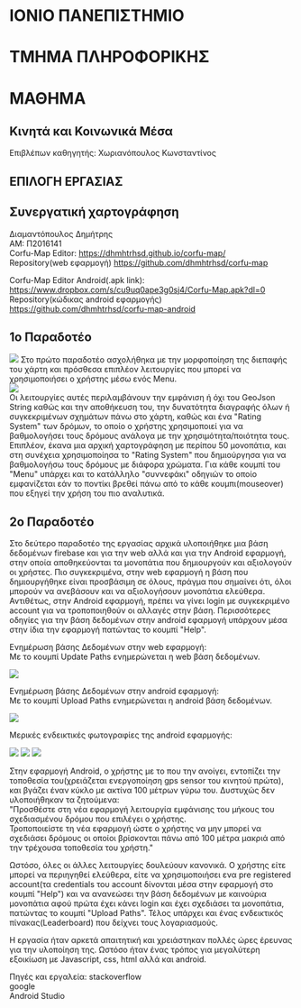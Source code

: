 # ΙΟΝΙΟ ΠΑΝΕΠΙΣΤΗΜΙΟ
# ΤΜΗΜΑ ΠΛΗΡΟΦΟΡΙΚΗΣ
# ΜΑΘΗΜΑ
## Κινητά και Κοινωνικά Μέσα 
Επιβλέπων καθηγητής: Χωριανόπουλος Κωνσταντίνος
## ΕΠΙΛΟΓΗ ΕΡΓΑΣΙΑΣ
## Συνεργατική χαρτογράφηση
Διαμαντόπουλος Δημήτρης    
ΑΜ: Π2016141    
Corfu-Map Editor: https://dhmhtrhsd.github.io/corfu-map/    
Repository(web εφαρμογή) https://github.com/dhmhtrhsd/corfu-map

Corfu-Map Editor Android(.apk link): https://www.dropbox.com/s/cu9uq0ape3g0sj4/Corfu-Map.apk?dl=0
Repository(κώδικας android εφαρμογής) https://github.com/dhmhtrhsd/corfu-map-android


## 1ο Παραδοτέο
![](https://github.com/dhmhtrhsd/cscw/blob/master/projects/2016141/interface.PNG)
Στο πρώτο παραδοτέο ασχολήθηκα με την μορφοποίηση της διεπαφής του χάρτη και πρόσθεσα επιπλέον λειτουργίες που μπορεί να χρησιμοποιήσει ο χρήστης μέσω ενός Menu.    
![](https://github.com/dhmhtrhsd/cscw/blob/master/projects/2016141/Menu.PNG)    
Οι λειτουργίες αυτές περιλαμβάνουν την εμφάνιση ή όχι του GeoJson String καθώς και την αποθήκευση του, την δυνατότητα διαγραφής όλων ή συγκεκριμένων σχημάτων πάνω στο χάρτη, καθώς και ένα "Rating System" των δρόμων, το οποίο ο χρήστης χρησιμοποιεί για να βαθμολογήσει τους δρόμους ανάλογα με την χρησιμότητα/ποιότητα τους. Επιπλέον, έκανα μια αρχική χαρτογράφηση με περίπου 50 μονοπάτια, και στη συνέχεια χρησιμοποίησα το "Rating System" που δημιούργησα για να βαθμολογήσω τους δρόμους με διάφορα χρώματα. Για κάθε κουμπί του "Menu" υπάρχει και το κατάλληλο "συννεφάκι" οδηγιών το οποίο εμφανίζεται εάν το ποντίκι βρεθεί πάνω από το κάθε κουμπι(mouseover) που εξηγεί την χρήση του πιo αναλυτικά.

## 2ο Παραδοτέο

Στο δεύτερο παραδοτέο της εργασίας αρχικά υλοποιήθηκε μια βάση δεδομένων firebase και για την web αλλά και για την Android εφαρμογή, στην οποία αποθηκεύονται τα μονοπάτια που δημιουργούν και αξιολογούν οι χρήστες. Πιο συγκεκριμένα, στην web εφαρμογή η βάση που δημιουργήθηκε είναι προσβάσιμη σε όλους, πράγμα που σημαίνει ότι, όλοι μπορούν να ανεβάσουν και να αξιολογήσουν μονοπάτια ελεύθερα. Αντιθέτως, στην Android εφαρμογή, πρέπει να γίνει login με συγκεκριμένο account για να τροποποιηθούν οι αλλαγές στην βάση. Περισσότερες οδηγίες για την βάση δεδομένων στην android εφαρμογή υπάρχουν μέσα στην ίδια την εφαρμογή πατώντας το κουμπί "Help".

Ενημέρωση βάσης Δεδομένων στην web εφαρμογή:    
Με το κουμπί Update Paths ενημερώνεται η web βάση δεδομένων.

![](https://github.com/dhmhtrhsd/cscw/blob/master/projects/2016141/firebase-web.png)

Ενημέρωση βάσης Δεδομένων στην android εφαρμογή:    
Με το κουμπί Upload Paths ενημερώνεται η android βάση δεδομένων.

![](https://github.com/dhmhtrhsd/cscw/blob/master/projects/2016141/firebase-android.png)

Μερικές ενδεικτικές φωτογραφίες της android εφαρμογής:

![](https://github.com/dhmhtrhsd/cscw/blob/master/projects/2016141/android1.png)
![](https://github.com/dhmhtrhsd/cscw/blob/master/projects/2016141/android2.png)
![](https://github.com/dhmhtrhsd/cscw/blob/master/projects/2016141/android3.png)

Στην εφαρμογή Android, ο χρήστης με το που την ανοίγει, εντοπίζει την τοποθεσία του(χρειάζεται ενεργοποίηση gps sensor του κινητού πρώτα), και βγάζει έναν κύκλο με ακτίνα 100 μέτρων γύρω του. Δυστυχώς δεν υλοποιήθηκαν τα ζητούμενα:     
"Προσθέστε στη νέα εφαρμογή λειτουργία εμφάνισης του μήκους του σχεδιασμένου δρόμου που επιλέγει ο χρήστης.        
Τροποποιείστε τη νέα εφαρμογή ώστε ο χρήστης να μην μπορεί να σχεδιάσει δρόμους οι οποίοι βρίσκονται πάνω από 100 μέτρα μακριά από την τρέχουσα τοποθεσία του χρήστη."    

Ωστόσο, όλες οι άλλες λειτουργίες δουλεύουν κανονικά. Ο χρήστης είτε μπορεί να περιηγηθεί ελεύθερα, είτε να χρησιμοποιήσει ενα pre registered account(τα credentials του account δίνονται μέσα στην εφαρμογή στο κουμπί "Help") και να ανανεώσει την βάση δεδομένων με καινούρια μονοπάτια αφού πρώτα έχει κάνει login και έχει σχεδιάσει τα μονοπάτια, πατώντας το κουμπί "Upload Paths". Τέλος υπάρχει και ένας ενδεικτικός πίνακας(Leaderboard) που δείχνει τους λογαριασμούς.

Η εργασία ήταν αρκετά 	απαιτητική και χρειάστηκαν πολλές ώρες έρευνας για την υλοποίηση της. Ωστόσο ήταν ένας τρόπος για μεγαλύτερη εξοικίωση με Javascript, css, html αλλά και android.


Πηγές και εργαλεία: stackoverflow    
       google    
       Android Studio







